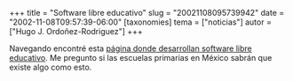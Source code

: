 +++
title = "Software libre educativo"
slug = "20021108095739942"
date = "2002-11-08T09:57:39-06:00"
[taxonomies]
tema = ["noticias"]
autor = ["Hugo J. Ordoñez-Rodriguez"]
+++

Navegando encontré esta [página donde desarrollan software libre
educativo](http://www.ofset.org/freeduc/). Me pregunto si las escuelas
primarias en México sabrán que existe algo como esto.

